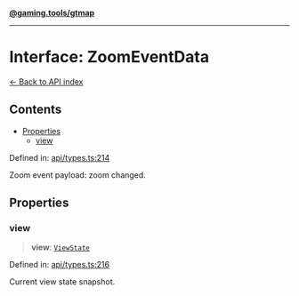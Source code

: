 [**@gaming.tools/gtmap**](README.md)

***

# Interface: ZoomEventData

[← Back to API index](./README.md)

## Contents

- [Properties](#properties)
  - [view](#view)

Defined in: [api/types.ts:214](https://github.com/gamingtools/gt-map/blob/05d69e937e6093e14da4884825215d18bb9b0084/packages/gtmap/src/api/types.ts#L214)

Zoom event payload: zoom changed.

## Properties

### view

> **view**: [`ViewState`](Interface.ViewState.md)

Defined in: [api/types.ts:216](https://github.com/gamingtools/gt-map/blob/05d69e937e6093e14da4884825215d18bb9b0084/packages/gtmap/src/api/types.ts#L216)

Current view state snapshot.
